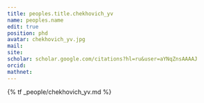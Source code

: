 ```yaml
---
title: peoples.title.chekhovich_yv
name: peoples.name
edit: true
position: phd
avatar: chekhovich_yv.jpg
mail: 
site: 
scholar: scholar.google.com/citations?hl=ru&user=aYNqZnsAAAAJ
orcid:
mathnet:
---
```


{% tf _people/chekhovich_yv.md %}
